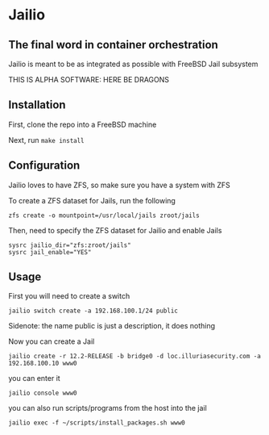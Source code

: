 # Jailio
## The final word in container orchestration

Jailio is meant to be as integrated as possible with FreeBSD Jail subsystem


THIS IS ALPHA SOFTWARE: HERE BE DRAGONS

## Installation

First, clone the repo into a FreeBSD machine

Next, run `make install`

## Configuration

Jailio loves to have ZFS, so make sure you have a system with ZFS

To create a ZFS dataset for Jails, run the following
```
zfs create -o mountpoint=/usr/local/jails zroot/jails
```

Then, need to specify the ZFS dataset for Jailio and enable Jails
```
sysrc jailio_dir="zfs:zroot/jails"
sysrc jail_enable="YES"
```

## Usage

First you will need to create a switch
```
jailio switch create -a 192.168.100.1/24 public
```

Sidenote: the name public is just a description, it does nothing

Now you can create a Jail

```
jailio create -r 12.2-RELEASE -b bridge0 -d loc.illuriasecurity.com -a 192.168.100.10 www0
```

you can enter it
```
jailio console www0
```

you can also run scripts/programs from the host into the jail

```
jailio exec -f ~/scripts/install_packages.sh www0
```


